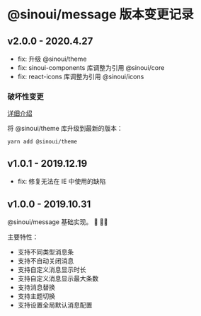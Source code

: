 # @sinoui/message 版本变更记录

## v2.0.0 - 2020.4.27

- fix: 升级 @sinoui/theme
- fix: sinoui-components 库调整为引用 @sinoui/core
- fix: react-icons 库调整为引用 @sinoui/icons

### 破坏性变更

[详细介绍](https://github.com/sinoui/theme/blob/master/CHANGELOG.md#v100-beta1-2020224)

将 @sinoui/theme 库升级到最新的版本：

```shell
yarn add @sinoui/theme
```

## v1.0.1 - 2019.12.19

- fix: 修复无法在 IE 中使用的缺陷

## v1.0.0 - 2019.10.31

@sinoui/message 基础实现。 :tada: :tada::tada:

主要特性：

- 支持不同类型消息条
- 支持不自动关闭消息
- 支持自定义消息显示时长
- 支持自定义消息显示最大条数
- 支持消息替换
- 支持主题切换
- 支持设置全局默认消息配置
